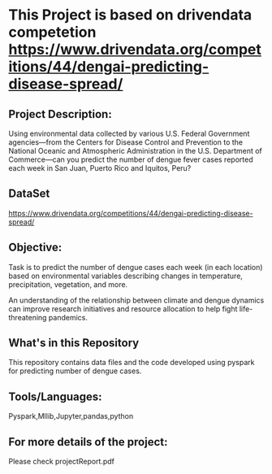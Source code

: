 
# This Project is based on drivendata competetion https://www.drivendata.org/competitions/44/dengai-predicting-disease-spread/
## Project Description:
Using environmental data collected by various U.S. Federal Government agencies—from the Centers for Disease Control and Prevention to the National Oceanic and Atmospheric Administration in the U.S. Department of Commerce—can you predict the number of dengue fever cases reported each week in San Juan, Puerto Rico and Iquitos, Peru?
## DataSet
https://www.drivendata.org/competitions/44/dengai-predicting-disease-spread/

## Objective:
Task is to predict the number of dengue cases each week (in each location) based on environmental variables describing changes in temperature, precipitation, vegetation, and more.

An understanding of the relationship between climate and dengue dynamics can improve research initiatives and resource allocation to help fight life-threatening pandemics.

## What's in this Repository

This repository contains data files and the code developed using pyspark for predicting number of dengue cases.

## Tools/Languages:
Pyspark,Mllib,Jupyter,pandas,python

## For more details of the project:
Please check projectReport.pdf
